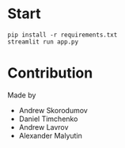 # Start
```shell
pip install -r requirements.txt
streamlit run app.py
```


# Contribution
Made by 
- Andrew Skorodumov
- Daniel Timchenko
- Andrew Lavrov
- Alexander Malyutin